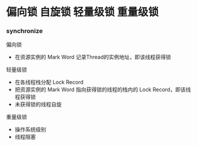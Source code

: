 # 偏向锁 自旋锁 轻量级锁 重量级锁

### synchronize

偏向锁
* 在资源实例的 Mark Word 记录Thread的实例地址，即该线程获得锁

轻量级锁
* 在各线程栈分配 Lock Record
* 把资源实例的 Mark Word 指向获得锁的线程的栈内的 Lock Record，即该线程获得锁
* 未获得锁的线程自旋

重量级锁
* 操作系统级别
* 线程阻塞